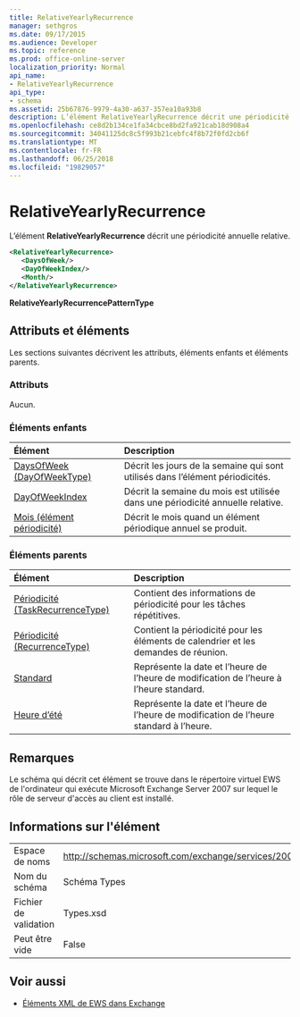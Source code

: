 ```yaml
---
title: RelativeYearlyRecurrence
manager: sethgros
ms.date: 09/17/2015
ms.audience: Developer
ms.topic: reference
ms.prod: office-online-server
localization_priority: Normal
api_name:
- RelativeYearlyRecurrence
api_type:
- schema
ms.assetid: 25b67876-9979-4a30-a637-357ea10a93b8
description: L’élément RelativeYearlyRecurrence décrit une périodicité annuelle relative.
ms.openlocfilehash: ce8d2b134ce1fa34cbce8bd2fa921cab18d908a4
ms.sourcegitcommit: 34041125dc8c5f993b21cebfc4f8b72f0fd2cb6f
ms.translationtype: MT
ms.contentlocale: fr-FR
ms.lasthandoff: 06/25/2018
ms.locfileid: "19829057"
---
```

# <a name="relativeyearlyrecurrence"></a>RelativeYearlyRecurrence

L’élément **RelativeYearlyRecurrence** décrit une périodicité annuelle relative. 
  
```xml
<RelativeYearlyRecurrence>
   <DaysOfWeek/>
   <DayOfWeekIndex/>
   <Month/>
</RelativeYearlyRecurrence>
```

 **RelativeYearlyRecurrencePatternType**
## <a name="attributes-and-elements"></a>Attributs et éléments

Les sections suivantes décrivent les attributs, éléments enfants et éléments parents.
  
### <a name="attributes"></a>Attributs

Aucun.
  
### <a name="child-elements"></a>Éléments enfants

|**Élément**|**Description**|
|:-----|:-----|
|[DaysOfWeek (DayOfWeekType)](daysofweek-dayofweektype.md) <br/> |Décrit les jours de la semaine qui sont utilisés dans l’élément périodicités.  <br/> |
|[DayOfWeekIndex](dayofweekindex.md) <br/> |Décrit la semaine du mois est utilisée dans une périodicité annuelle relative.  <br/> |
|[Mois (élément périodicité)](month-item-recurrence.md) <br/> |Décrit le mois quand un élément périodique annuel se produit.  <br/> |
   
### <a name="parent-elements"></a>Éléments parents

|**Élément**|**Description**|
|:-----|:-----|
|[Périodicité (TaskRecurrenceType)](recurrence-taskrecurrencetype.md) <br/> |Contient des informations de périodicité pour les tâches répétitives.  <br/> |
|[Périodicité (RecurrenceType)](recurrence-recurrencetype.md) <br/> |Contient la périodicité pour les éléments de calendrier et les demandes de réunion.  <br/> |
|[Standard](standard.md) <br/> |Représente la date et l’heure de l’heure de modification de l’heure à l’heure standard.  <br/> |
|[Heure d’été](daylight.md) <br/> |Représente la date et l’heure de l’heure de modification de l’heure standard à l’heure.  <br/> |
   
## <a name="remarks"></a>Remarques

Le schéma qui décrit cet élément se trouve dans le répertoire virtuel EWS de l'ordinateur qui exécute Microsoft Exchange Server 2007 sur lequel le rôle de serveur d'accès au client est installé.
  
## <a name="element-information"></a>Informations sur l'élément

|||
|:-----|:-----|
|Espace de noms  <br/> |http://schemas.microsoft.com/exchange/services/2006/types  <br/> |
|Nom du schéma  <br/> |Schéma Types  <br/> |
|Fichier de validation  <br/> |Types.xsd  <br/> |
|Peut être vide  <br/> |False  <br/> |
   
## <a name="see-also"></a>Voir aussi



- [Éléments XML de EWS dans Exchange](ews-xml-elements-in-exchange.md)

